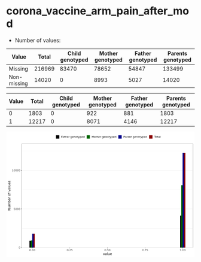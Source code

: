 # corona_vaccine_arm_pain_after_mod
- Number of values:

| Value | Total | Child genotyped | Mother genotyped | Father genotyped | Parents genotyped |
| ----- | ----- | --------------- | ---------------- | ---------------- |---------------- |
| Missing | 216969 | 83470 | 78652 | 54847 | 133499 |
| Non-missing | 14020 | 0 | 8993 | 5027 | 14020 |

| Value | Total | Child genotyped | Mother genotyped | Father genotyped | Parents genotyped |
| ----- | ----- | --------------- | ---------------- | ---------------- |---------------- |
| 0 | 1803 | 0 | 922 | 881 | 1803 |
| 1 | 12217 | 0 | 8071 | 4146 | 12217 |



![](corona_vaccine_arm_pain_after_mod_n.png)



